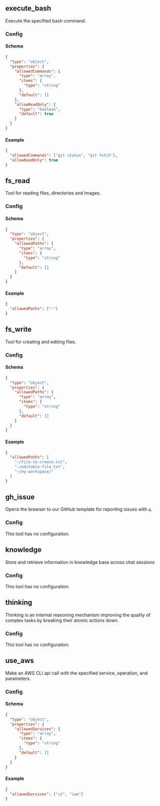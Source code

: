 ## execute_bash

Execute the specified bash command.

### Config

#### Schema

```json
{
  "type": "object",
  "properties": {
    "allowedCommands": {
      "type": "array",
      "items": {
        "type": "string"
      },
      "default": []
    },
    "allowReadOnly": {
      "type": "boolean",
      "default": true
    }
  }
}
```

#### Example

```json
{
  "allowedCommands": ["git status", "git fetch"],
  "allowReadOnly": true
}
```

## fs_read

Tool for reading files, directories and images.

### Config

#### Schema

```json
{
  "type": "object",
  "properties": {
    "allowedPaths": {
      "type": "array",
      "items": {
        "type": "string"
      },
      "default": []
    }
  }
}
```

#### Example

```json
{
  "allowedPaths": ["~"]
}
```

## fs_write

Tool for creating and editing files.

### Config

#### Schema

```json
{
  "type": "object",
  "properties": {
    "allowedPaths": {
      "type": "array",
      "items": {
        "type": "string"
      },
      "default": []
    }
  }
}
```

#### Example

```json
{
  "allowedPaths": [
    "~/file-to-create.txt",
    "~/editable-file.txt",
    "~/my-workspace/"
  ]
}
```

## gh_issue

Opens the browser to our GitHub template for reporting issues with `q`.

### Config

This tool has no configuration.

## knowledge

Store and retrieve information in knowledge base across chat sessions

### Config

This tool has no configuration.

## thinking

Thinking is an internal reasoning mechanism improving the quality of complex tasks by breaking their atomic actions down.

### Config

This tool has no configuration.

## use_aws

Make an AWS CLI api call with the specified service, operation, and parameters.

### Config

#### Schema

```json
{
  "type": "object",
  "properties": {
    "allowedServices": {
      "type": "array",
      "items": {
        "type": "string"
      },
      "default": []
    }
  }
}
```

#### Example

```json
{
  "allowedServices": ["s3", "iam"]
}
```
